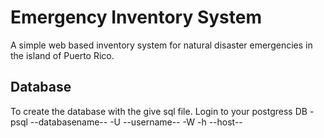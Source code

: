 # Emergency Inventory System
A simple web based inventory system for natural disaster emergencies in the island of Puerto Rico.
## Database ##
To create the database with the give sql file. Login to your postgress DB
-psql --databasename-- -U --username-- -W -h --host--
